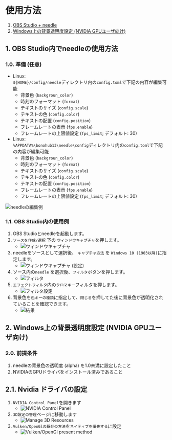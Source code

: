 # 使用方法
1. [OBS Studio + needle](#needle+OBS_Studio)
2. [Windows上の背景透明度設定 (NVIDIA GPUユーザ向け)](#BackgroundTransparency)

## 1. OBS Studio内でneedleの使用方法<a name="needle+OBS_Studio"></a>
### 1.0. 準備 (任意)
- Linux: \
`${HOME}/config/needle`ディレクトリ内の`config.toml`で下記の内容が編集可能
    - 背景色 (`backgroun_color`)
    - 時刻のフォーマット (`format`)
    - テキストのサイズ (`config.scale`)
    - テキストの色 (`config.color`)
    - テキストの配置 (`config.position`)
    - フレームレートの表示 (`fps.enable`)
    - フレームレートの上限値設定 (`fps_limit`; デフォルト: 30)
- Linux: \
`%APPDATA%\bonohub13\needle\config`ディレクトリ内の`config.toml`で下記の内容が編集可能
    - 背景色 (`backgroun_color`)
    - 時刻のフォーマット (`format`)
    - テキストのサイズ (`config.scale`)
    - テキストの色 (`config.color`)
    - テキストの配置 (`config.position`)
    - フレームレートの表示 (`fps.enable`)
    - フレームレートの上限値設定 (`fps_limit`; デフォルト: 30)

![needleの編集例](resources/common/edit_config.png)

### 1.1. OBS Studio内の使用例
1. OBS Studioとneedleを起動します。
2. `ソースを作成/選択` 下の `ウィンドウキャプチャ`を押します。
    - ![ウィンドウキャプチャ](resources/jp/window_capture_jp.png)
3. needleをソースとして選択後、 `キャプチャ方法` を `Windows 10 (1903以降)`に指定します。
    - ![ウィンドウキャプチャ (設定)](resources/jp/window_capture-needle_jp.png)
4. ソース内の`needle` を選択後、`フィルタ`ボタンを押します。
    - ![フィルタ](resources/jp/needle_filter_jp.png)
5. `エフェクトフィルタ`内の`クロマキー`フィルタを押します。
    - ![フィルタ設定](resources/jp/needle_filtered_jp.png)
6. 背景色を`色キーの種類`に指定して、`閉じる`を押してた後に背景色が透明化されていることを確認できます。
    - ![結果](resources/jp/end_result.png)

## 2. Windows上の背景透明度設定 (NVIDIA GPUユーザ向け)<a name="BackgroundTransparency"></a>
### 2.0. 前提条件
1. needleの背景色の透明度 (alpha) を1.0未満に設定したこと
2. NVIDIAのGPUドライバをインストール済みであること

## 2.1. Nvidia ドライバの設定
1. `NVIDIA Control Panel`を開きます
    - ![NVIDIA Control Panel](resources/common/2-1-1_NvidiaControlPanel.png)
2. `3D設定の管理`ページに移動します
    - ![Manage 3D Resources](resources/jp/2-1-2_Manage3dResources.png)
3. `Vulken/OpenGlの既存の方法`を`ネイティブを優先する`に設定
    - ![Vulken/OpenGl present method](resources/jp/2-1-3_RenderMethod.png)
